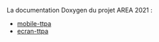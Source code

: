 La documentation Doxygen du projet AREA 2021 :

- [mobile-ttpa](https://btssn-lasalle-84.github.io/ttpa-2018/mobile-ttpa/index.html)
- [ecran-ttpa](https://btssn-lasalle-84.github.io/ttpa-2018/ecran-ttpa/index.html)

